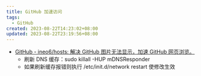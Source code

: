 ```yaml
---
title: GitHub 加速访问
tags:
  - GitHub
created: 2023-08-22T14:23:02+08:00
updated: 2023-08-22T23:19:56+08:00
---
```


- [GitHub - ineo6/hosts: 解决 GitHub 图片无法显示，加速 GitHub 网页浏览。](https://github.com/ineo6/hosts)
  - 刷新 DNS 缓存：sudo killall -HUP mDNSResponder
  - 如果刷新缓存报错则执行 /etc/init.d/network restart 使修改生效
